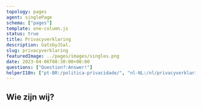 ```yaml
---
topology: pages
agent: singlePage
schema: ["pages"]
template: one-column.js
status: true
title: Privacyverklaring
description: GatsbyJSal.
slug: privacyverklaring
featuredImage: ../pages/images/singles.png
date: 2023-04-06T08:30:00+00:00
questions: ["Question?:Answer!"]
helperI18n: ["pt-BR:/politica-privacidade/", "nl-NL:/nl/privacyverklaring/"]
---
```


## Wie zijn wij?
